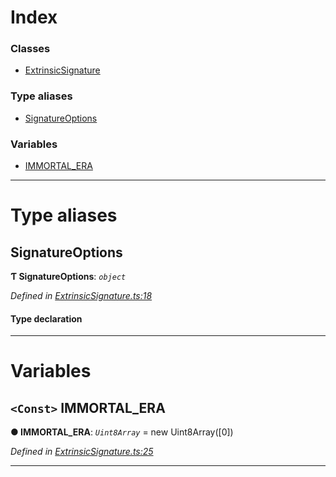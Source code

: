 

# Index

### Classes

* [ExtrinsicSignature](../classes/_extrinsicsignature_.extrinsicsignature.md)

### Type aliases

* [SignatureOptions](_extrinsicsignature_.md#signatureoptions)

### Variables

* [IMMORTAL_ERA](_extrinsicsignature_.md#immortal_era)

---

# Type aliases

<a id="signatureoptions"></a>

##  SignatureOptions

**Ƭ SignatureOptions**: *`object`*

*Defined in [ExtrinsicSignature.ts:18](https://github.com/polkadot-js/api/blob/dbd37da/packages/types/src/ExtrinsicSignature.ts#L18)*

#### Type declaration

___

# Variables

<a id="immortal_era"></a>

## `<Const>` IMMORTAL_ERA

**● IMMORTAL_ERA**: *`Uint8Array`* =  new Uint8Array([0])

*Defined in [ExtrinsicSignature.ts:25](https://github.com/polkadot-js/api/blob/dbd37da/packages/types/src/ExtrinsicSignature.ts#L25)*

___

